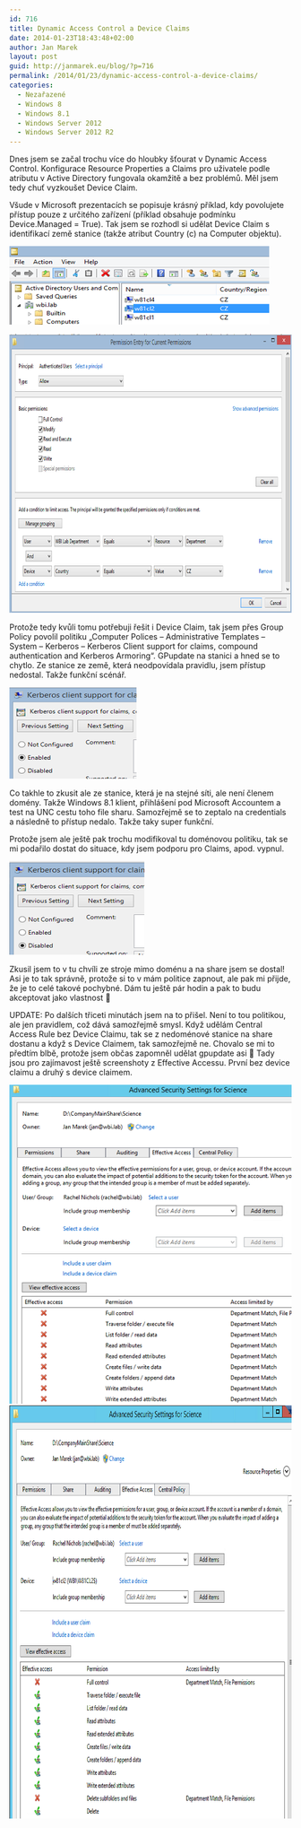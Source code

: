 ```yaml
---
id: 716
title: Dynamic Access Control a Device Claims
date: 2014-01-23T18:43:48+02:00
author: Jan Marek
layout: post
guid: http://janmarek.eu/blog/?p=716
permalink: /2014/01/23/dynamic-access-control-a-device-claims/
categories:
  - Nezařazené
  - Windows 8
  - Windows 8.1
  - Windows Server 2012
  - Windows Server 2012 R2
---
```

Dnes jsem se začal trochu více do hloubky šťourat v Dynamic Access Control. Konfigurace Resource Properties a Claims pro uživatele podle atributu v Active Directory fungovala okamžitě a bez problémů. Měl jsem tedy chuť vyzkoušet Device Claim.

Všude v Microsoft prezentacích se popisuje krásný příklad, kdy povolujete přístup pouze z určitého zařízení (příklad obsahuje podmínku Device.Managed = True). Tak jsem se rozhodl si udělat Device Claim s identifikací země stanice (takže atribut Country (c) na Computer objektu).

[<img class="aligncenter size-full wp-image-718" src="/wp-content/uploads/2014/01/dac1-computer.png" alt="dac1-computer" width="464" height="140" />](/wp-content/uploads/2014/01/dac1-computer.png)

[<img class="aligncenter size-full wp-image-717" src="/wp-content/uploads/2014/01/dac1-car.png" alt="dac1-car" width="916" height="497" />](/wp-content/uploads/2014/01/dac1-car.png)

Protože tedy kvůli tomu potřebuji řešit i Device Claim, tak jsem přes Group Policy povolil politiku &#8222;Computer Polices &#8211; Administrative Templates &#8211; System &#8211; Kerberos &#8211; Kerberos Client support for claims, compound authentication and Kerberos Armoring&#8220;. GPupdate na stanici a hned se to chytlo. Ze stanice ze země, která neodpovídala pravidlu, jsem přístup nedostal. Takže funkční scénář.

[<img class="aligncenter size-full wp-image-721" src="/wp-content/uploads/2014/01/dac1-kerbarmor-enabled.png" alt="dac1-kerbarmor-enabled" width="227" height="163" />](/wp-content/uploads/2014/01/dac1-kerbarmor-enabled.png)

Co takhle to zkusit ale ze stanice, která je na stejné síti, ale není členem domény. Takže Windows 8.1 klient, přihlášení pod Microsoft Accountem a test na UNC cestu toho file sharu. Samozřejmě se to zeptalo na credentials a následně to přístup nedalo. Takže taky super funkční.

Protože jsem ale ještě pak trochu modifikoval tu doménovou politiku, tak se mi podařilo dostat do situace, kdy jsem podporu pro Claims, apod. vypnul.

[<img class="aligncenter size-full wp-image-720" src="/wp-content/uploads/2014/01/dac1-kerbarmor-disabled.png" alt="dac1-kerbarmor-disabled" width="241" height="167" />](/wp-content/uploads/2014/01/dac1-kerbarmor-disabled.png)

Zkusil jsem to v tu chvíli ze stroje mimo doménu a na share jsem se dostal! Asi je to tak správně, protože si to v mám politice zapnout, ale pak mi přijde, že je to celé takové pochybné. Dám tu ještě pár hodin a pak to budu akceptovat jako vlastnost 🙂

UPDATE: Po dalších třiceti minutách jsem na to přišel. Není to tou politikou, ale jen pravidlem, což dává samozřejmě smysl. Když udělám Central Access Rule bez Device Claimu, tak se z nedoménové stanice na share dostanu a když s Device Claimem, tak samozřejmě ne. Chovalo se mi to předtím blbě, protože jsem občas zapomněl udělat gpupdate asi 🙂 Tady jsou pro zajímavost ještě screenshoty z Effective Accessu. První bez device claimu a druhý s device claimem.

[<img class="aligncenter size-full wp-image-719" src="/wp-content/uploads/2014/01/dac1-effectiveaccess-userclaim.png" alt="dac1-effectiveaccess-userclaim" width="605" height="569" />](/wp-content/uploads/2014/01/dac1-effectiveaccess-userclaim.png)[<img class="aligncenter size-full wp-image-722" src="/wp-content/uploads/2014/01/dac1-effectiveaccess-userclaim-and-devicelaim.png" alt="dac1-effectiveaccess-userclaim-and-devicelaim" width="773" height="737" />](/wp-content/uploads/2014/01/dac1-effectiveaccess-userclaim-and-devicelaim.png)
